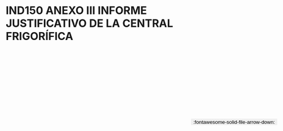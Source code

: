 
# IND150 ANEXO III INFORME JUSTIFICATIVO DE LA CENTRAL FRIGORÍFICA

<a href='../IND150 ANEXO III INFORME JUSTIFICATIVO DE LA CENTRAL FRIGORÍFICA.pdf' download>
<button class='md-button -primary' 
id='download-btn' style="position: fixed; top: 10%; right: 20px; 
        transform: translateY(-50%); z-index: 1000;  border: none; ">
:fontawesome-solid-file-arrow-down: 
</button>
</a>

<div 
    id='../IND150 ANEXO III INFORME JUSTIFICATIVO DE LA CENTRAL FRIGORÍFICA.pdf' 
    data-pdf-url='../IND150 ANEXO III INFORME JUSTIFICATIVO DE LA CENTRAL FRIGORÍFICA.pdf'
    style=' width: 100%; height: auto;overflow: auto;'>
</div>

